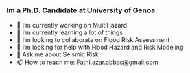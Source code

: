 ### Im a Ph.D. Candidate at University of Genoa


- 🔭 I’m currently working on MultiHazard 
- 🌱 I’m currently learning a lot of things 
- 👯 I’m looking to collaborate on Flood Risk Assessment
- 🤔 I’m looking for help with Flood Hazard and Risk Modeling 
- 💬 Ask me about Seismic Risk
- 📫 How to reach me: Fathi.azar.abbas@gmail.com


